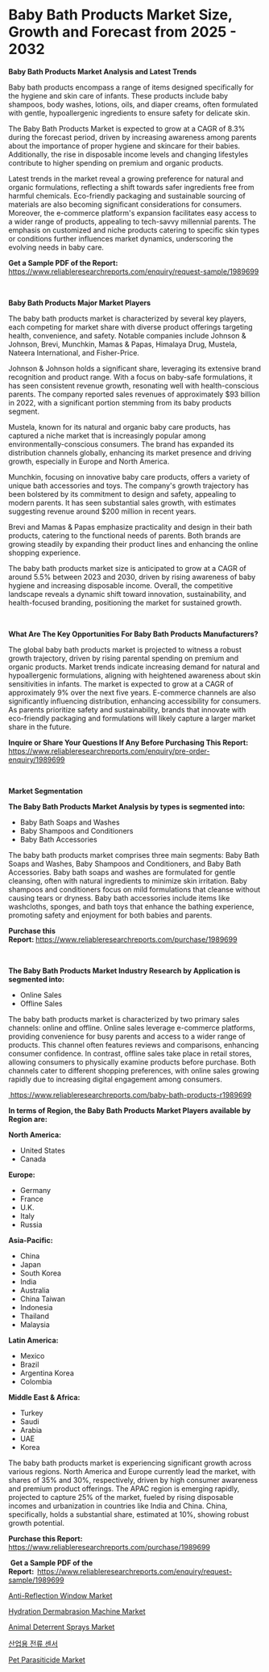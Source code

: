 <p><h1>Baby Bath Products Market Size, Growth and Forecast from 2025 - 2032</h1></p><p><strong>Baby Bath Products Market Analysis and Latest Trends</strong></p>
<p><p>Baby bath products encompass a range of items designed specifically for the hygiene and skin care of infants. These products include baby shampoos, body washes, lotions, oils, and diaper creams, often formulated with gentle, hypoallergenic ingredients to ensure safety for delicate skin. </p><p>The Baby Bath Products Market is expected to grow at a CAGR of 8.3% during the forecast period, driven by increasing awareness among parents about the importance of proper hygiene and skincare for their babies. Additionally, the rise in disposable income levels and changing lifestyles contribute to higher spending on premium and organic products. </p><p>Latest trends in the market reveal a growing preference for natural and organic formulations, reflecting a shift towards safer ingredients free from harmful chemicals. Eco-friendly packaging and sustainable sourcing of materials are also becoming significant considerations for consumers. Moreover, the e-commerce platform's expansion facilitates easy access to a wider range of products, appealing to tech-savvy millennial parents. The emphasis on customized and niche products catering to specific skin types or conditions further influences market dynamics, underscoring the evolving needs in baby care.</p></p>
<p><strong>Get a Sample PDF of the Report:&nbsp;</strong> <a href="https://www.reliableresearchreports.com/enquiry/request-sample/1989699?utm_campaign=40&utm_medium=2&utm_source=Github&utm_content=ia&utm_term=06042025&utm_id=baby-bath-products">https://www.reliableresearchreports.com/enquiry/request-sample/1989699</a></p>
<p>&nbsp;</p>
<p><strong>Baby Bath Products Major Market Players</strong></p>
<p><p>The baby bath products market is characterized by several key players, each competing for market share with diverse product offerings targeting health, convenience, and safety. Notable companies include Johnson & Johnson, Brevi, Munchkin, Mamas & Papas, Himalaya Drug, Mustela, Nateera International, and Fisher-Price.</p><p>Johnson & Johnson holds a significant share, leveraging its extensive brand recognition and product range. With a focus on baby-safe formulations, it has seen consistent revenue growth, resonating well with health-conscious parents. The company reported sales revenues of approximately $93 billion in 2022, with a significant portion stemming from its baby products segment.</p><p>Mustela, known for its natural and organic baby care products, has captured a niche market that is increasingly popular among environmentally-conscious consumers. The brand has expanded its distribution channels globally, enhancing its market presence and driving growth, especially in Europe and North America.</p><p>Munchkin, focusing on innovative baby care products, offers a variety of unique bath accessories and toys. The company's growth trajectory has been bolstered by its commitment to design and safety, appealing to modern parents. It has seen substantial sales growth, with estimates suggesting revenue around $200 million in recent years.</p><p>Brevi and Mamas & Papas emphasize practicality and design in their bath products, catering to the functional needs of parents. Both brands are growing steadily by expanding their product lines and enhancing the online shopping experience.</p><p>The baby bath products market size is anticipated to grow at a CAGR of around 5.5% between 2023 and 2030, driven by rising awareness of baby hygiene and increasing disposable income. Overall, the competitive landscape reveals a dynamic shift toward innovation, sustainability, and health-focused branding, positioning the market for sustained growth.</p></p>
<p>&nbsp;</p>
<p><strong>What Are The Key Opportunities For Baby Bath Products Manufacturers?</strong></p>
<p><p>The global baby bath products market is projected to witness a robust growth trajectory, driven by rising parental spending on premium and organic products. Market trends indicate increasing demand for natural and hypoallergenic formulations, aligning with heightened awareness about skin sensitivities in infants. The market is expected to grow at a CAGR of approximately 9% over the next five years. E-commerce channels are also significantly influencing distribution, enhancing accessibility for consumers. As parents prioritize safety and sustainability, brands that innovate with eco-friendly packaging and formulations will likely capture a larger market share in the future.</p></p>
<p><strong>Inquire or Share Your Questions If Any Before Purchasing This Report:</strong> <a href="https://www.reliableresearchreports.com/enquiry/pre-order-enquiry/1989699?utm_campaign=40&utm_medium=2&utm_source=Github&utm_content=ia&utm_term=06042025&utm_id=baby-bath-products">https://www.reliableresearchreports.com/enquiry/pre-order-enquiry/1989699</a></p>
<p>&nbsp;</p>
<p><strong>Market Segmentation</strong></p>
<p><strong>The Baby Bath Products Market Analysis by types is segmented into:</strong></p>
<p><ul><li>Baby Bath Soaps and Washes</li><li>Baby Shampoos and Conditioners</li><li>Baby Bath Accessories</li></ul></p>
<p><p>The baby bath products market comprises three main segments: Baby Bath Soaps and Washes, Baby Shampoos and Conditioners, and Baby Bath Accessories. Baby bath soaps and washes are formulated for gentle cleansing, often with natural ingredients to minimize skin irritation. Baby shampoos and conditioners focus on mild formulations that cleanse without causing tears or dryness. Baby bath accessories include items like washcloths, sponges, and bath toys that enhance the bathing experience, promoting safety and enjoyment for both babies and parents.</p></p>
<p><strong>Purchase this Report:&nbsp;</strong><a href="https://www.reliableresearchreports.com/purchase/1989699?utm_campaign=40&utm_medium=2&utm_source=Github&utm_content=ia&utm_term=06042025&utm_id=baby-bath-products">https://www.reliableresearchreports.com/purchase/1989699</a></p>
<p>&nbsp;</p>
<p><strong>The Baby Bath Products Market Industry Research by Application is segmented into:</strong></p>
<p><ul><li>Online Sales</li><li>Offline Sales</li></ul></p>
<p><p>The baby bath products market is characterized by two primary sales channels: online and offline. Online sales leverage e-commerce platforms, providing convenience for busy parents and access to a wider range of products. This channel often features reviews and comparisons, enhancing consumer confidence. In contrast, offline sales take place in retail stores, allowing consumers to physically examine products before purchase. Both channels cater to different shopping preferences, with online sales growing rapidly due to increasing digital engagement among consumers.</p></p>
<p><a href="https://www.reliableresearchreports.com/baby-bath-products-r1989699?utm_campaign=40&utm_medium=2&utm_source=Github&utm_content=ia&utm_term=06042025&utm_id=baby-bath-products">&nbsp;https://www.reliableresearchreports.com/baby-bath-products-r1989699</a></p>
<p><strong>In terms of Region, the Baby Bath Products Market Players available by Region are:</strong></p>
<p>
    <p> <strong> North America: </strong>
        <ul>
            <li>United States</li>
            <li>Canada</li>
        </ul>
        </p> 
    <p> <strong> Europe: </strong>
        <ul>
            <li>Germany</li>
            <li>France</li>
            <li>U.K.</li>
            <li>Italy</li>
            <li>Russia</li>
        </ul>
        </p> 
    <p> <strong> Asia-Pacific: </strong>
        <ul>
            <li>China</li>
            <li>Japan</li>
            <li>South Korea</li>
            <li>India</li>
            <li>Australia</li>
            <li>China Taiwan</li>
            <li>Indonesia</li>
            <li>Thailand</li>
            <li>Malaysia</li>
        </ul>
        </p> 
    <p> <strong> Latin America: </strong>
        <ul>
            <li>Mexico</li>
            <li>Brazil</li>
            <li>Argentina Korea</li>
            <li>Colombia</li>
        </ul>
        </p> 
    <p> <strong> Middle East & Africa: </strong>
        <ul>
            <li>Turkey</li>
            <li>Saudi</li>
            <li>Arabia</li>
            <li>UAE</li>
            <li>Korea</li>
        </ul>
    </p>
    </p>
<p><p>The baby bath products market is experiencing significant growth across various regions. North America and Europe currently lead the market, with shares of 35% and 30%, respectively, driven by high consumer awareness and premium product offerings. The APAC region is emerging rapidly, projected to capture 25% of the market, fueled by rising disposable incomes and urbanization in countries like India and China. China, specifically, holds a substantial share, estimated at 10%, showing robust growth potential.</p></p>
<p><strong>Purchase this Report: </strong><a href="https://www.reliableresearchreports.com/purchase/1989699?utm_campaign=40&utm_medium=2&utm_source=Github&utm_content=ia&utm_term=06042025&utm_id=baby-bath-products">https://www.reliableresearchreports.com/purchase/1989699</a></p>
<p>&nbsp;<strong>Get a Sample PDF of the Report:&nbsp;&nbsp;</strong><a href="https://www.reliableresearchreports.com/enquiry/request-sample/1989699?utm_campaign=40&utm_medium=2&utm_source=Github&utm_content=ia&utm_term=06042025&utm_id=baby-bath-products">https://www.reliableresearchreports.com/enquiry/request-sample/1989699</a></p>
<p><strong></strong></p>
<p><p><a href="https://github.com/botocniveda/Market-Research-Report-List-1/blob/main/anti-reflection-window-market.md?utm_campaign=40&utm_medium=2&utm_source=Github&utm_content=ia&utm_term=06042025&utm_id=baby-bath-products">Anti-Reflection Window Market</a></p><p><a href="https://github.com/muoioconzej8/Market-Research-Report-List-1/blob/main/hydration-dermabrasion-machine-market.md?utm_campaign=40&utm_medium=2&utm_source=Github&utm_content=ia&utm_term=06042025&utm_id=baby-bath-products">Hydration Dermabrasion Machine Market</a></p><p><a href="https://github.com/cordaysamaya/Market-Research-Report-List-1/blob/main/animal-deterrent-sprays-market.md?utm_campaign=40&utm_medium=2&utm_source=Github&utm_content=ia&utm_term=06042025&utm_id=baby-bath-products">Animal Deterrent Sprays Market</a></p><p><a href="https://github.com/sougarounis/Market-Research-Report-List-7/blob/main/534037852216.md?utm_campaign=40&utm_medium=2&utm_source=Github&utm_content=ia&utm_term=06042025&utm_id=baby-bath-products">산업용 전류 센서</a></p><p><a href="https://github.com/obajimlaweh59/Market-Research-Report-List-1/blob/main/pet-parasiticide-market.md?utm_campaign=40&utm_medium=2&utm_source=Github&utm_content=ia&utm_term=06042025&utm_id=baby-bath-products">Pet Parasiticide Market</a></p></p>